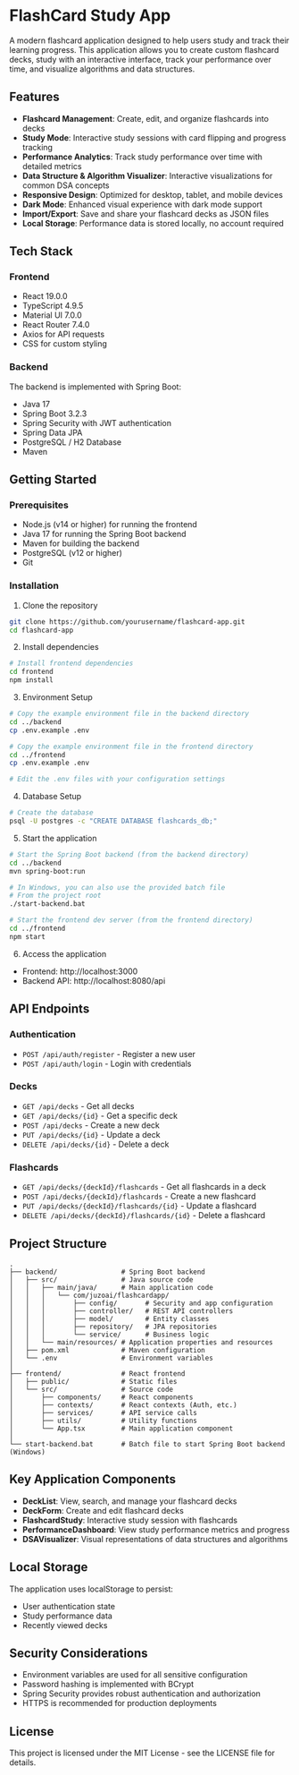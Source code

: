 # FlashCard Study App

A modern flashcard application designed to help users study and track their learning progress. This application allows you to create custom flashcard decks, study with an interactive interface, track your performance over time, and visualize algorithms and data structures.

## Features

- **Flashcard Management**: Create, edit, and organize flashcards into decks
- **Study Mode**: Interactive study sessions with card flipping and progress tracking
- **Performance Analytics**: Track study performance over time with detailed metrics
- **Data Structure & Algorithm Visualizer**: Interactive visualizations for common DSA concepts
- **Responsive Design**: Optimized for desktop, tablet, and mobile devices
- **Dark Mode**: Enhanced visual experience with dark mode support
- **Import/Export**: Save and share your flashcard decks as JSON files
- **Local Storage**: Performance data is stored locally, no account required

## Tech Stack

### Frontend
- React 19.0.0
- TypeScript 4.9.5
- Material UI 7.0.0
- React Router 7.4.0
- Axios for API requests
- CSS for custom styling

### Backend
The backend is implemented with Spring Boot:

- Java 17
- Spring Boot 3.2.3
- Spring Security with JWT authentication
- Spring Data JPA
- PostgreSQL / H2 Database
- Maven

## Getting Started

### Prerequisites
- Node.js (v14 or higher) for running the frontend
- Java 17 for running the Spring Boot backend
- Maven for building the backend
- PostgreSQL (v12 or higher)
- Git

### Installation

1. Clone the repository
```bash
git clone https://github.com/yourusername/flashcard-app.git
cd flashcard-app
```

2. Install dependencies
```bash
# Install frontend dependencies
cd frontend
npm install
```

3. Environment Setup
```bash
# Copy the example environment file in the backend directory
cd ../backend
cp .env.example .env

# Copy the example environment file in the frontend directory
cd ../frontend
cp .env.example .env

# Edit the .env files with your configuration settings
```

4. Database Setup
```bash
# Create the database
psql -U postgres -c "CREATE DATABASE flashcards_db;"
```

5. Start the application
```bash
# Start the Spring Boot backend (from the backend directory)
cd ../backend
mvn spring-boot:run

# In Windows, you can also use the provided batch file
# From the project root
./start-backend.bat

# Start the frontend dev server (from the frontend directory)
cd ../frontend
npm start
```

6. Access the application
- Frontend: http://localhost:3000
- Backend API: http://localhost:8080/api

## API Endpoints

### Authentication
- `POST /api/auth/register` - Register a new user
- `POST /api/auth/login` - Login with credentials

### Decks
- `GET /api/decks` - Get all decks
- `GET /api/decks/{id}` - Get a specific deck
- `POST /api/decks` - Create a new deck
- `PUT /api/decks/{id}` - Update a deck
- `DELETE /api/decks/{id}` - Delete a deck

### Flashcards
- `GET /api/decks/{deckId}/flashcards` - Get all flashcards in a deck
- `POST /api/decks/{deckId}/flashcards` - Create a new flashcard
- `PUT /api/decks/{deckId}/flashcards/{id}` - Update a flashcard
- `DELETE /api/decks/{deckId}/flashcards/{id}` - Delete a flashcard

## Project Structure

```
.
├── backend/                # Spring Boot backend
│   ├── src/                # Java source code
│   │   ├── main/java/      # Main application code
│   │   │   └── com/juzoai/flashcardapp/
│   │   │       ├── config/       # Security and app configuration
│   │   │       ├── controller/   # REST API controllers
│   │   │       ├── model/        # Entity classes
│   │   │       ├── repository/   # JPA repositories
│   │   │       └── service/      # Business logic 
│   │   └── main/resources/ # Application properties and resources
│   ├── pom.xml             # Maven configuration
│   └── .env                # Environment variables
│
├── frontend/               # React frontend
│   ├── public/             # Static files
│   └── src/                # Source code
│       ├── components/     # React components 
│       ├── contexts/       # React contexts (Auth, etc.)
│       ├── services/       # API service calls
│       ├── utils/          # Utility functions
│       └── App.tsx         # Main application component
│
└── start-backend.bat       # Batch file to start Spring Boot backend (Windows)
```

## Key Application Components

- **DeckList**: View, search, and manage your flashcard decks
- **DeckForm**: Create and edit flashcard decks
- **FlashcardStudy**: Interactive study session with flashcards
- **PerformanceDashboard**: View study performance metrics and progress
- **DSAVisualizer**: Visual representations of data structures and algorithms

## Local Storage

The application uses localStorage to persist:
- User authentication state
- Study performance data
- Recently viewed decks

## Security Considerations

- Environment variables are used for all sensitive configuration
- Password hashing is implemented with BCrypt
- Spring Security provides robust authentication and authorization
- HTTPS is recommended for production deployments

## License

This project is licensed under the MIT License - see the LICENSE file for details.